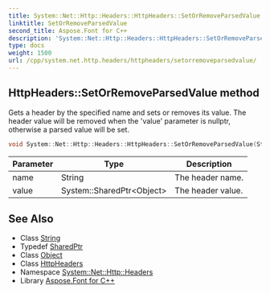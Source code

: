 ```yaml
---
title: System::Net::Http::Headers::HttpHeaders::SetOrRemoveParsedValue method
linktitle: SetOrRemoveParsedValue
second_title: Aspose.Font for C++
description: 'System::Net::Http::Headers::HttpHeaders::SetOrRemoveParsedValue method. Gets a header by the specified name and sets or removes its value. The header value will be removed when the ''value'' parameter is nullptr, otherwise a parsed value will be set in C++.'
type: docs
weight: 1500
url: /cpp/system.net.http.headers/httpheaders/setorremoveparsedvalue/
---
```

## HttpHeaders::SetOrRemoveParsedValue method


Gets a header by the specified name and sets or removes its value. The header value will be removed when the 'value' parameter is nullptr, otherwise a parsed value will be set.

```cpp
void System::Net::Http::Headers::HttpHeaders::SetOrRemoveParsedValue(String name, System::SharedPtr<Object> value)
```


| Parameter | Type | Description |
| --- | --- | --- |
| name | String | The header name. |
| value | System::SharedPtr\<Object\> | The header value. |

## See Also

* Class [String](../../../system/string/)
* Typedef [SharedPtr](../../../system/sharedptr/)
* Class [Object](../../../system/object/)
* Class [HttpHeaders](../)
* Namespace [System::Net::Http::Headers](../../)
* Library [Aspose.Font for C++](../../../)
